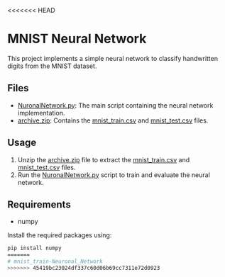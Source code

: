<<<<<<< HEAD
# MNIST Neural Network

This project implements a simple neural network to classify handwritten digits from the MNIST dataset.

## Files

- [NuronalNetwork.py](http://_vscodecontentref_/0): The main script containing the neural network implementation.
- [archive.zip](http://_vscodecontentref_/1): Contains the [mnist_train.csv](http://_vscodecontentref_/2) and [mnist_test.csv](http://_vscodecontentref_/3) files.

## Usage

1. Unzip the [archive.zip](http://_vscodecontentref_/4) file to extract the [mnist_train.csv](http://_vscodecontentref_/5) and [mnist_test.csv](http://_vscodecontentref_/6) files.
2. Run the [NuronalNetwork.py](http://_vscodecontentref_/7) script to train and evaluate the neural network.

## Requirements

- numpy

Install the required packages using:
```sh
pip install numpy
=======
# mnist_train-Neuronal_Network
>>>>>>> 45419bc23024df337c60d06b69cc7311e72d0923
